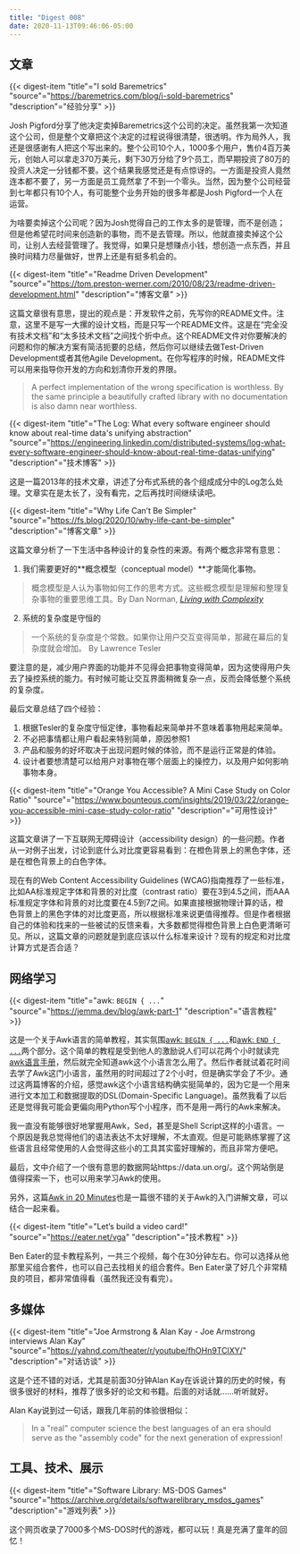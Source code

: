 ```yaml
---
title: "Digest 008"
date: 2020-11-13T09:46:06-05:00
---
```


## 文章

{{< digest-item "title"="I sold Baremetrics" "source"="https://baremetrics.com/blog/i-sold-baremetrics" "description"="经验分享" >}}

Josh Pigford分享了他决定卖掉Baremetrics这个公司的决定。虽然我第一次知道这个公司，但是整个文章把这个决定的过程说得很清楚，很透明。作为局外人，我还是很感谢有人把这个写出来的。整个公司10个人，1000多个用户，售价4百万美元，创始人可以拿走370万美元，剩下30万分给了9个员工，而早期投资了80万的投资人决定一分钱都不要。这个结果我感觉还是有点惊讶的。一方面是投资人竟然连本都不要了，另一方面是员工竟然拿了不到一个零头。当然，因为整个公司经营到七年都只有10个人，有可能整个业务开始的很多年都是Josh Pigford一个人在运营。

为啥要卖掉这个公司呢？因为Josh觉得自己的工作太多的是管理，而不是创造；但是他希望花时间来创造新的事物，而不是去管理。所以，他就直接卖掉这个公司，让别人去经营管理了。我觉得，如果只是想赚点小钱，想创造一点东西，并且换时间精力尽量做好，世界上还是有挺多机会的。

{{< digest-item "title"="Readme Driven Development" "source"="https://tom.preston-werner.com/2010/08/23/readme-driven-development.html" "description"="博客文章" >}}

这篇文章很有意思，提出的观点是：开发软件之前，先写你的README文件。注意，这里不是写一大摞的设计文档，而是只写一个README文件。这是在“完全没有技术文档”和“太多技术文档”之间找个折中点。这个README文件对你要解决的问题和你的解决方案有简洁扼要的总结，然后你可以继续去做Test-Driven Development或者其他Agile Development。在你写程序的时候，README文件可以用来指导你开发的方向和划清你开发的界限。

> A perfect implementation of the wrong specification is worthless. By the same principle a beautifully crafted library with no documentation is also damn near worthless.

{{< digest-item "title"="The Log: What every software engineer should know about real-time data's unifying abstraction" "source"="https://engineering.linkedin.com/distributed-systems/log-what-every-software-engineer-should-know-about-real-time-datas-unifying" "description"="技术博客" >}}

这是一篇2013年的技术文章，讲述了分布式系统的各个组成成分中的Log怎么处理。文章实在是太长了，没有看完，之后再找时间继续读吧。

{{< digest-item "title"="Why Life Can’t Be Simpler" "source"="https://fs.blog/2020/10/why-life-cant-be-simpler" "description"="博客文章" >}}

这篇文章分析了一下生活中各种设计的复杂性的来源。有两个概念非常有意思：

1. 我们需要更好的**概念模型（conceptual model）**才能简化事物。
  > 概念模型是人认为事物如何工作的思考方式。这些概念模型是理解和整理复杂事物的重要思维工具。By Dan Norman, [*Living with Complexity*](https://www.amazon.com/gp/product/0262528940)
2. 系统的复杂度是守恒的
  > 一个系统的复杂度是个常数。如果你让用户交互变得简单，那藏在幕后的复杂度就会增加。 By Lawrence Tesler

要注意的是，减少用户界面的功能并不见得会把事物变得简单，因为这使得用户失去了操控系统的能力。有时候可能让交互界面稍微复杂一点，反而会降低整个系统的复杂度。

最后文章总结了四个经验：
1. 根据Tesler的复杂度守恒定律，事物看起来简单并不意味着事物用起来简单。
2. 不必把事情都让用户看起来特别简单，原因参照1
3. 产品和服务的好坏取决于出现问题时候的体验，而不是运行正常是的体验。
4. 设计者要想清楚可以给用户对事物在哪个层面上的操控力，以及用户如何影响事物本身。

{{< digest-item "title"="Orange You Accessible? A Mini Case Study on Color Ratio" "source"="https://www.bounteous.com/insights/2019/03/22/orange-you-accessible-mini-case-study-color-ratio" "description"="可用性设计" >}}

这篇文章讲了一下互联网无障碍设计（accessibility design）的一些问题。作者从一对例子出发，讨论到底什么对比度更容易看到：在橙色背景上的黑色字体，还是在橙色背景上的白色字体。

现在有的Web Content Accessibility Guidelines (WCAG)指南推荐了一些标准，比如AA标准规定字体和背景的对比度（contrast ratio）要在3到4.5之间，而AAA标准规定字体和背景的对比度要在4.5到7之间。如果直接根据物理计算的话，橙色背景上的黑色字体的对比度更高，所以根据标准来说更值得推荐。但是作者根据自己的体验和找来的一些被试的反馈来看，大多数都觉得橙色背景上白色更清晰可见。所以，这篇文章的问题就是到底应该以什么标准来设计？现有的规定和对比度计算方式是否合适？

## 网络学习

{{< digest-item "title"="awk: `BEGIN { ...`" "source"="https://jemma.dev/blog/awk-part-1" "description"="语言教程" >}}

这是一个关于Awk语言的简单教程，其实氛围[awk: `BEGIN { ...`](https://jemma.dev/blog/awk-part-1)和[awk: `END { ...`](https://jemma.dev/blog/awk-part-2)两个部分。这个简单的教程是受到他人的激励说人们可以花两个小时就读完[awk语言手册](https://www.gnu.org/software/gawk/manual/gawk.html)，然后就完全知道awk这个小语言怎么用了。然后作者就试着花时间去学了Awk这门小语言，虽然用的时间超过了2个小时，但是确实学会了不少。通过这两篇博客的介绍，感觉awk这个小语言结构确实挺简单的，因为它是一个用来进行文本加工和数据提取的DSL(Domain-Specific Language)。虽然我看了以后还是觉得我可能会更偏向用Python写个小程序，而不是用一两行的Awk来解决。

我一直没有能够很好地掌握用Awk，Sed，甚至是Shell Script这样的小语言。一个原因是我总觉得他们的语法表达不太好理解，不太直观。但是可能熟练掌握了这些语言且经常使用的人会觉得这些小的工具其实蛮好理解的，而且非常方便吧。

最后，文中介绍了一个很有意思的数据网站https://data.un.org/。这个网站倒是值得探索一下，也可以用来学习Awk的使用。

另外，这篇[Awk in 20 Minutes](https://ferd.ca/awk-in-20-minutes.html)也是一篇很不错的关于Awk的入门讲解文章，可以结合一起来看。

{{< digest-item "title"="Let’s build a video card!" "source"="https://eater.net/vga" "description"="技术教程" >}}

Ben Eater的显卡教程系列，一共三个视频，每个在30分钟左右。你可以选择从他那里买组合套件，也可以自己去找相关的组合套件。Ben Eater录了好几个非常精良的项目，都非常值得看（虽然我还没有看完）。

## 多媒体

{{< digest-item "title"="Joe Armstrong & Alan Kay - Joe Armstrong interviews Alan Kay" "source"="https://yahnd.com/theater/r/youtube/fhOHn9TClXY/" "description"="对话访谈" >}}

这是个还不错的对话，尤其是前面30分钟Alan Kay在诉说计算的历史的时候，有很多很好的材料，推荐了很多好的论文和书籍。后面的对话就……听听就好。

Alan Kay说到过一句话，跟我几年前的体验很相似：

> In a "real" computer science the best languages of an era should serve as the "assembly code" for the next generation of expression!


## 工具、技术、展示

{{< digest-item "title"="Software Library: MS-DOS Games" "source"="https://archive.org/details/softwarelibrary_msdos_games" "description"="游戏列表" >}}

这个网页收录了7000多个MS-DOS时代的游戏，都可以玩！真是充满了童年的回忆！

